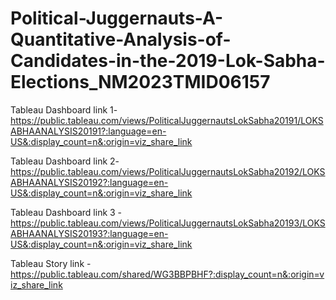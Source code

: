 # Political-Juggernauts-A-Quantitative-Analysis-of-Candidates-in-the-2019-Lok-Sabha-Elections_NM2023TMID06157



Tableau Dashboard link 1-https://public.tableau.com/views/PoliticalJuggernautsLokSabha20191/LOKSABHAANALYSIS20191?:language=en-US&:display_count=n&:origin=viz_share_link

Tableau Dashboard link 2-https://public.tableau.com/views/PoliticalJuggernautsLokSabha20192/LOKSABHAANALYSIS20192?:language=en-US&:display_count=n&:origin=viz_share_link

Tableau Dashboard link 3 -https://public.tableau.com/views/PoliticalJuggernautsLokSabha20193/LOKSABHAANALYSIS20193?:language=en-US&:display_count=n&:origin=viz_share_link

Tableau Story link -https://public.tableau.com/shared/WG3BBPBHF?:display_count=n&:origin=viz_share_link
